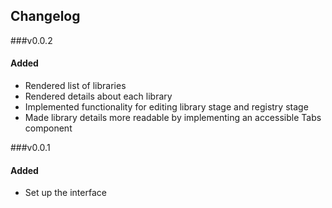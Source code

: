 ## Changelog

###v0.0.2
#### Added
- Rendered list of libraries
- Rendered details about each library
- Implemented functionality for editing library stage and registry stage
- Made library details more readable by implementing an accessible Tabs component

###v0.0.1
#### Added
- Set up the interface
